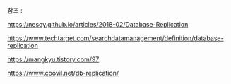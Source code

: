 


참조 :

https://nesoy.github.io/articles/2018-02/Database-Replication

https://www.techtarget.com/searchdatamanagement/definition/database-replication

https://mangkyu.tistory.com/97

https://www.coovil.net/db-replication/

